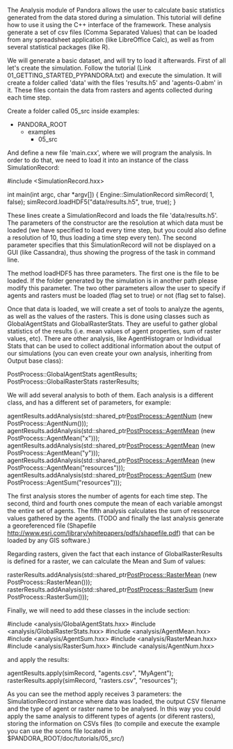 
The Analysis module of Pandora allows the user to calculate basic statistics generated from the data stored during a simulation. This tutorial will define how to use it using the C++ interface of the framework. These analysis generate a set of csv files (Comma Separated Values) that can be loaded from any spreadsheet application (like LibreOffice Calc), as well as from several statistical packages (like R).

We will generate a basic dataset, and will try to load it afterwards.
First of all let's create the simulation. Follow the tutorial (Link 01_GETTING_STARTED_PYPANDORA.txt) and execute the simulation. It will create a folder called 'data' with the files 'results.h5' and 'agents-0.abm' in it. These files contain the data from rasters and agents collected during each time step.

Create a folder called 05_src inside examples:

- PANDORA_ROOT
	- examples
		- 05_src

And define a new file 'main.cxx', where we will program the analysis. In order to do that, we need to load it into an instance of the class SimulationRecord:

#include <SimulationRecord.hxx>

int main(int argc, char *argv[])
{
	Engine::SimulationRecord simRecord( 1, false);
	simRecord.loadHDF5("data/results.h5", true, true);
}


These lines create a SimulationRecord and loads the file 'data/results.h5'. The parameters of the constructor are the resolution at which data must be loaded (we have specified to load every time step, but you could also define a resolution of 10, thus loading a time step every ten). The second parameter specifies that this SimulationRecord will not be displayed on a GUI (like Cassandra), thus showing the progress of the task in command line.

The method loadHDF5 has three parameters.  The first one is the file to be loaded. If the folder generated by the simulation is in another path please modify this parameter. The two other parameters allow the user to specify if agents and rasters must be loaded (flag set to true) or not (flag set to false).

Once that data is loaded, we will create a set of tools to analyze the agents, as well as the values of the rasters. This is done using classes such as GlobalAgentStats and GlobalRasterStats. They are useful to gather global statistics of the results (i.e. mean values of agent properties, sum of raster values, etc). There are other analysis, like AgentHistogram or Individual Stats that can be used to collect additional information about the output of our simulations (you can even create your own analysis, inheriting from Output base class):

PostProcess::GlobalAgentStats agentResults;	
PostProcess::GlobalRasterStats rasterResults;

We will add several analysis to both of them. Each analysis is a different class, and has a different set of parameters, for example:

agentResults.addAnalysis(std::shared_ptr<PostProcess::AgentNum> (new PostProcess::AgentNum()));
agentResults.addAnalysis(std::shared_ptr<PostProcess::AgentMean> (new PostProcess::AgentMean("x")));
agentResults.addAnalysis(std::shared_ptr<PostProcess::AgentMean> (new PostProcess::AgentMean("y")));
agentResults.addAnalysis(std::shared_ptr<PostProcess::AgentMean> (new PostProcess::AgentMean("resources")));
agentResults.addAnalysis(std::shared_ptr<PostProcess::AgentSum> (new PostProcess::AgentSum("resources")));

The first analysis stores the number of agents for each time step. The second, third and fourth ones compute the mean of each variable amongst the entire set of agents. The fifth analysis calculates the sum of ressource values gathered by the agents. 
(TODO and finally the last analysis generate a georeferenced file (Shapefile http://www.esri.com/library/whitepapers/pdfs/shapefile.pdf) that can be loaded by any GIS software.)

Regarding rasters, given the fact that each instance of GlobalRasterResults is defined for a raster, we can calculate the Mean and Sum of values:

rasterResults.addAnalysis(std::shared_ptr<PostProcess::RasterMean> (new PostProcess::RasterMean()));
rasterResults.addAnalysis(std::shared_ptr<PostProcess::RasterSum> (new PostProcess::RasterSum()));

Finally, we will need to add these classes in the include section:

#include <analysis/GlobalAgentStats.hxx>
#include <analysis/GlobalRasterStats.hxx>
#include <analysis/AgentMean.hxx>
#include <analysis/AgentSum.hxx>
#include <analysis/RasterMean.hxx>
#include <analysis/RasterSum.hxx>
#include <analysis/AgentNum.hxx>

and apply the results:

agentResults.apply(simRecord, "agents.csv", "MyAgent");
rasterResults.apply(simRecord, "rasters.csv", "resources");

As you can see the method apply receives 3 parameters: the SimulationRecord instance where data was loaded, the output CSV filename and the type of agent or raster name to be analysed. In this way you could apply the same analysis to different types of agents (or diferent rasters), storing the information on CSVs files (to compile and execute the example you can use the scons file located in $PANDORA_ROOT/doc/tutorials/05_src/)

